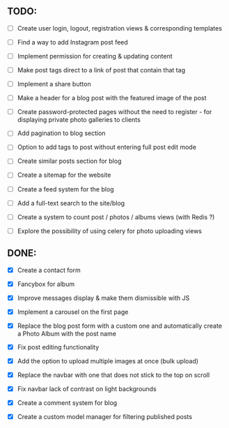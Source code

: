 ## TODO:
- [ ] Create user login, logout, registration views & corresponding templates
- [ ] Find a way to add Instagram post feed
- [ ] Implement permission for creating & updating content
- [ ] Make post tags direct to a link of post that contain that tag 
- [ ] Implement a share button
- [ ] Make a header for a blog post with the featured image of the post
- [ ] Create password-protected pages without the need to register - for displaying private photo galleries to clients
- [ ] Add pagination to blog section
- [ ] Option to add tags to post without entering full post edit mode
- [ ] Create similar posts section for blog
- [ ] Create a sitemap for the website
- [ ] Create a feed system for the blog
- [ ] Add a full-text search to the site/blog
- [ ] Create a system to count post / photos / albums views (with Redis ?)
- [ ] Explore the possibility of using celery for photo uploading views


## DONE:
- [x] Create a contact form
- [x] Fancybox for album
- [x] Improve messages display & make them dismissible with JS
- [x] Implement a carousel on the first page
- [x] Replace the blog post form with a custom one and automatically create a Photo Album with the post name
- [x] Fix post editing functionality 
- [x] Add the option to upload multiple images at once (bulk upload)
- [x] Replace the navbar with one that does not stick to the top on scroll
- [x] Fix  navbar lack of contrast on light backgrounds
- [x] Create a comment system for blog
- [x] Create a custom model manager for filtering published posts

